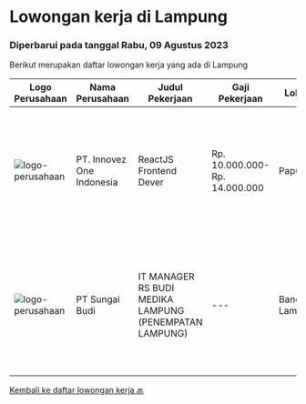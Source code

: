 
  # Lowongan kerja di Lampung

  ### Diperbarui pada tanggal Rabu, 09 Agustus 2023

  Berikut merupakan daftar lowongan kerja yang ada di Lampung

  |Logo Perusahaan | Nama Perusahaan | Judul Pekerjaan | Gaji Pekerjaan | Lokasi | Deskripsi | Tanggal diunggah | Pranala |
  | -------------- | --------------- | --------------- | --------- | --------- | -------------- | ------- | ----------- |
  |![logo-perusahaan](https://image-service-cdn.seek.com.au/b298687ae02f9798573838624580ad51c34fe2f1/ee4dce1061f3f616224767ad58cb2fc751b8d2dc)|PT. Innovez One Indonesia|ReactJS Frontend Dever|Rp. 10.000.000-Rp. 14.000.000|Papua|Innovez One is a tech innovator in the maritime sector, transforming maritime sector through digitalisation and AI powered solutions in solving...|Selasa, 08 Agustus 2023|https://www.jobstreet.co.id/id/job/reactjs-frontend-dever-4431326?token=0~50fa2d55-0408-43fc-b5f7-7461474eefbf&sectionRank=1&jobId=jobstreet-id-job-4431326|
|![logo-perusahaan](https://image-service-cdn.seek.com.au/dc97b6c2ad7096c6c08d80b331c304f205c25f0e/ee4dce1061f3f616224767ad58cb2fc751b8d2dc)|PT Sungai Budi|IT MANAGER RS BUDI MEDIKA LAMPUNG (PENEMPATAN LAMPUNG)|---|Bandar Lampung|Kualifikasi : Pendidikan S1/S2 Teknik Informatika dan Sistem Informasi Berpengalaman minimal 2 tahun sebagai manager/asisten manager/spv IT di Rumah...|Senin, 17 Juli 2023|https://www.jobstreet.co.id/id/job/it-manager-rs-budi-medika-lampung-penempatan-lampung-4406273?token=0~50fa2d55-0408-43fc-b5f7-7461474eefbf&sectionRank=2&jobId=jobstreet-id-job-4406273|


  [Kembali ke daftar lowongan kerja 🔙](../README.md#daftar-lowongan-kerja)
  